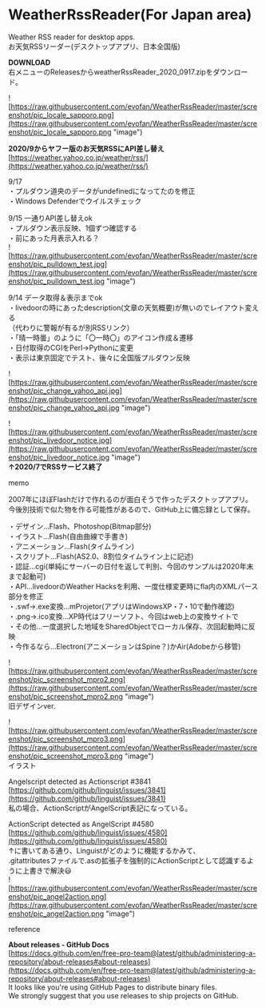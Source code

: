 # WeatherRssReader(For Japan area)
Weather RSS reader for desktop apps.  
お天気RSSリーダー(デスクトップアプリ、日本全国版)  

**DOWNLOAD**  
右メニューのReleasesからweatherRssReader_2020_0917.zipをダウンロード。  

![https://raw.githubusercontent.com/evofan/WeatherRssReader/master/screenshot/pic_locale_sapporo.png](https://raw.githubusercontent.com/evofan/WeatherRssReader/master/screenshot/pic_locale_sapporo.png "image")  

**2020/9からヤフー版のお天気RSSにAPI差し替え**  
[https://weather.yahoo.co.jp/weather/rss/](https://weather.yahoo.co.jp/weather/rss/)  

9/17  
・プルダウン道央のデータがundefinedになってたのを修正  
・Windows Defenderでウイルスチェック  

9/15 一通りAPI差し替えok  
・プルダウン表示反映、1個ずつ確認する  
・前にあった月表示入れる？  
![https://raw.githubusercontent.com/evofan/WeatherRssReader/master/screenshot/pic_pulldown_test.jpg](https://raw.githubusercontent.com/evofan/WeatherRssReader/master/screenshot/pic_pulldown_test.jpg "image")  

9/14 データ取得＆表示までok  
・livedoorの時にあったdescription(文章の天気概要)が無いのでレイアウト変える  
（代わりに警報が有るが別RSSリンク）  
・「晴一時曇」のように「〇一時〇」のアイコン作成＆遷移  
・日付取得のCGIをPerl→Pythonに変更  
・表示は東京固定でテスト、後々に全国版プルダウン反映  

![https://raw.githubusercontent.com/evofan/WeatherRssReader/master/screenshot/pic_change_yahoo_api.jpg](https://raw.githubusercontent.com/evofan/WeatherRssReader/master/screenshot/pic_change_yahoo_api.jpg "image")  

![https://raw.githubusercontent.com/evofan/WeatherRssReader/master/screenshot/pic_livedoor_notice.jpg](https://raw.githubusercontent.com/evofan/WeatherRssReader/master/screenshot/pic_livedoor_notice.jpg "image")  
**↑2020/7でRSSサービス終了**  

memo  

2007年にほぼFlashだけで作れるのが面白そうで作ったデスクトップアプリ。  
今後別技術で似た物を作る可能性があるので、GitHub上に備忘録として保存。  

・デザイン…Flash、Photoshop(Bitmap部分)  
・イラスト…Flash(自由曲線で手書き)  
・アニメーション…Flash(タイムライン)  
・スクリプト…Flash(AS2.0、8割位タイムライン上に記述)  
・認証…cgi(単純にサーバーの日付を返して判別、今回のサンプルは2020年末まで起動可)  
・API…livedoorのWeather Hacksを利用、一度仕様変更時にfla内のXMLパース部分を修正  
・.swf→.exe変換…mProjetor(アプリはWindowsXP・7・10で動作確認)  
・.png→.ico変換…XP時代はフリーソフト、今回はweb上の変換サイトで  
・その他…一度選択した地域をSharedObjectでローカル保存、次回起動時に反映  
・今作るなら…Electron(アニメーションはSpine？)かAir(Adobeから移管)  

![https://raw.githubusercontent.com/evofan/WeatherRssReader/master/screenshot/pic_screenshot_mpro2.png](https://raw.githubusercontent.com/evofan/WeatherRssReader/master/screenshot/pic_screenshot_mpro2.png "image")  
旧デザインver.  

![https://raw.githubusercontent.com/evofan/WeatherRssReader/master/screenshot/pic_screenshot_mpro3.png](https://raw.githubusercontent.com/evofan/WeatherRssReader/master/screenshot/pic_screenshot_mpro3.png "image")  
イラスト  

Angelscript detected as Actionscript #3841  
[https://github.com/github/linguist/issues/3841](https://github.com/github/linguist/issues/3841)  
私の場合、ActionScriptがAngelScript表記になっている。  

ActionScript detected as AngelScript #4580  
[https://github.com/github/linguist/issues/4580](https://github.com/github/linguist/issues/4580)  
↑に書いてある通り、Linguistがどのように機能するかみて、  
.gitattributesファイルで.asの拡張子を強制的にActionScriptとして認識するように上書きで解決😃  
![https://raw.githubusercontent.com/evofan/WeatherRssReader/master/screenshot/pic_angel2action.png](https://raw.githubusercontent.com/evofan/WeatherRssReader/master/screenshot/pic_angel2action.png "image")  

reference  

**About releases - GitHub Docs**  
[https://docs.github.com/en/free-pro-team@latest/github/administering-a-repository/about-releases#about-releases](https://docs.github.com/en/free-pro-team@latest/github/administering-a-repository/about-releases#about-releases)  
It looks like you're using GitHub Pages to distribute binary files.  
We strongly suggest that you use releases to ship projects on GitHub.  
